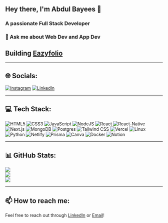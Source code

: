 ## Hey there, I'm Abdul Bayees 👋
### A passionate Full Stack Developer

### 💬 Ask me about Web Dev and App Dev
## Building [Eazyfolio](https://eazyfolio.com)

---

## 🌐 Socials:
[![Instagram](https://img.shields.io/badge/Instagram-%23E4405F.svg?logo=Instagram&logoColor=white)](https://instagram.com/abdul__bayees) 
[![LinkedIn](https://img.shields.io/badge/LinkedIn-%230077B5.svg?logo=linkedin&logoColor=white)](https://linkedin.com/in/abdulbayees)

---

## 💻 Tech Stack:
![HTML5](https://img.shields.io/badge/html5-%23E34F26.svg?style=for-the-badge&logo=html5&logoColor=white) 
![CSS3](https://img.shields.io/badge/css3-%231572B6.svg?style=for-the-badge&logo=css3&logoColor=white) 
![JavaScript](https://img.shields.io/badge/javascript-%23323330.svg?style=for-the-badge&logo=javascript&logoColor=%23F7DF1E) 
![NodeJS](https://img.shields.io/badge/node.js-6DA55F?style=for-the-badge&logo=node.js&logoColor=white) 
![React](https://img.shields.io/badge/react-%2361DAFB.svg?style=for-the-badge&logo=react&logoColor=white) 
![React-Native](https://img.shields.io/badge/react%20native-%2320232a.svg?style=for-the-badge&logo=react-native&logoColor=white) 
![Next.js](https://img.shields.io/badge/Next.js-000000.svg?style=for-the-badge&logo=next.js&logoColor=white) 
![MongoDB](https://img.shields.io/badge/mongodb-%2347A248.svg?style=for-the-badge&logo=mongodb&logoColor=white) 
![Postgres](https://img.shields.io/badge/PostgreSQL-%233C54A1.svg?style=for-the-badge&logo=postgresql&logoColor=white) 
![Tailwind CSS](https://img.shields.io/badge/Tailwind%20CSS-06B6D4?style=for-the-badge&logo=tailwind-css&logoColor=white) ![Vercel](https://img.shields.io/badge/vercel-%23000000.svg?style=for-the-badge&logo=vercel&logoColor=white) ![Linux](https://img.shields.io/badge/Linux-FCC624.svg?style=for-the-badge&logo=linux&logoColor=black) ![Python](https://img.shields.io/badge/python-3670A0?style=for-the-badge&logo=python&logoColor=ffdd54) ![Netlify](https://img.shields.io/badge/netlify-%23000000.svg?style=for-the-badge&logo=netlify&logoColor=#00C7B7) ![Prisma](https://img.shields.io/badge/Prisma-2D3748?style=for-the-badge&logo=Prisma&logoColor=white) ![Canva](https://img.shields.io/badge/Canva-%2300C4CC.svg?style=for-the-badge&logo=Canva&logoColor=white) ![Docker](https://img.shields.io/badge/docker-%230db7ed.svg?style=for-the-badge&logo=docker&logoColor=white) ![Notion](https://img.shields.io/badge/Notion-%23000000.svg?style=for-the-badge&logo=notion&logoColor=white)

---

## 📊 GitHub Stats:
![](https://github-readme-stats.vercel.app/api?username=ab7022&theme=dark&hide_border=true&include_all_commits=true&count_private=true)<br/>
![](https://github-readme-streak-stats.herokuapp.com/?user=ab7022&theme=dark&hide_border=true)<br/>
![](https://github-readme-stats.vercel.app/api/top-langs/?username=ab7022&theme=dark&hide_border=true&include_all_commits=true&count_private=true&layout=compact)


---

## 📫 How to reach me:
Feel free to reach out through [LinkedIn](https://linkedin.com/in/abdulbayees) or [Email](mailto:bayees1@gmail.com)!
